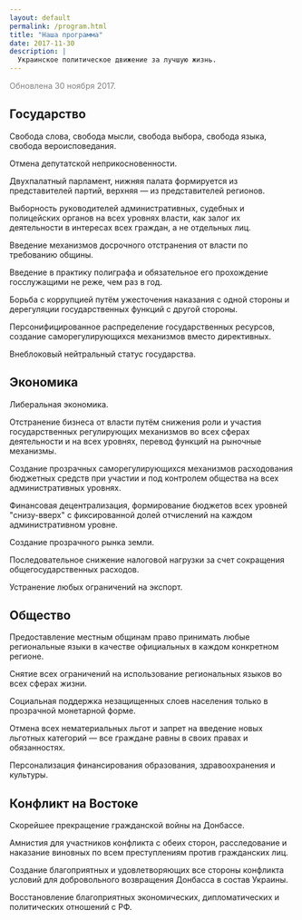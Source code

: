 ```yaml
---
layout: default
permalink: /program.html
title: "Наша программа"
date: 2017-11-30
description: |
  Украинское политическое движение за лучшую жизнь.
---
```


<p style="color:gray">Обновлена 30 ноября 2017.</p>

<h2>Государство</h2>
<p>Свобода слова, свобода мысли, свобода выбора, свобода языка, свобода вероисповедания.</p>
<p>Отмена депутатской неприкосновенности.</p>
<p>Двухпалатный парламент, нижняя палата формируется из представителей партий, верхняя &mdash; из представителей регионов.</p>
<p>Выборность руководителей административных, судебных и полицейских органов на всех уровнях власти, как залог их деятельности в интересах всех граждан, а не отдельных лиц.</p>
<p>Введение механизмов досрочного отстранения от власти по требованию общины.</p>
<p>Введение в практику полиграфа и обязательное его прохождение госслужащими не реже, чем раз в год.</p>
<p>Борьба с коррупцией путём ужесточения наказания с одной стороны и дерегуляции государственных функций с другой стороны.</p>
<p>Персонифицированное распределение государственных ресурсов, создание саморегулирующихся механизмов вместо директивных.</p>
<p>Внеблоковый нейтральный статус государства.</p>

<h2>Экономика</h2>
<p>Либеральная экономика.</p>
<p>Отстранение бизнеса от власти путём снижения роли и участия государственных регулирующих механизмов во всех сферах деятельности и на всех уровнях, перевод функций на рыночные механизмы.</p>
<p>Создание прозрачных саморегулирующихся механизмов расходования бюджетных средств при участии и под контролем общества на всех административных уровнях.</p>
<p>Финансовая децентрализация, формирование бюджетов всех уровней "снизу-вверх" с фиксированной долей отчислений на каждом административном уровне.</p>
<p>Создание прозрачного рынка земли.</p>
<p>Последовательное снижение налоговой нагрузки за счет сокращения общегосударственных расходов.</p>
<p>Устранение любых ограничений на экспорт.</p>

<h2>Общество</h2>
<p>Предоставление местным общинам право принимать любые региональные языки в качестве официальных в каждом конкретном регионе.</p>
<p>Снятие всех ограничений на использование региональных языков во всех сферах жизни.</p>
<p>Социальная поддержка незащищенных слоев населения только в прозрачной монетарной форме.</p>
<p>Отмена всех нематериальных льгот и запрет на введение новых льготных категорий &mdash; все граждане равны в своих правах и обязанностях.</p>
<p>Персонализация финансирования образования, здравоохранения и культуры.</p>

<h2>Конфликт на Востоке</h2>
<p>Скорейшее прекращение гражданской войны на Донбассе.</p>
<p>Амнистия для участников конфликта с обеих сторон, расследование и наказание виновных по всем преступлениям против гражданских лиц.</p>
<p>Создание благоприятных и удовлетворяющих все стороны конфликта условий для добровольного возвращения Донбасса в состав Украины.</p>
<p>Восстановление благоприятных экономических, дипломатических и политических отношений с РФ.</p>
